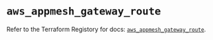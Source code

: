 # `aws_appmesh_gateway_route`

Refer to the Terraform Registory for docs: [`aws_appmesh_gateway_route`](https://registry.terraform.io/providers/hashicorp/aws/4.67.0/docs/resources/appmesh_gateway_route).
